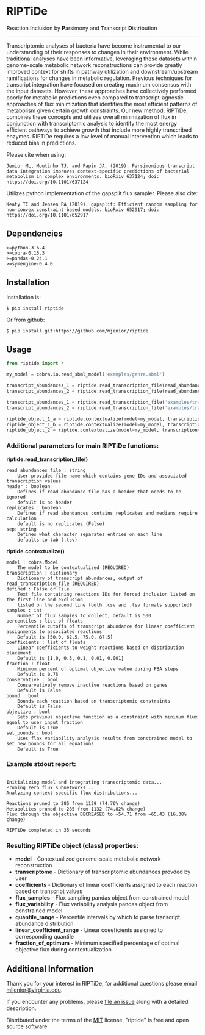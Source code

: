 # RIPTiDe

**R**eaction **I**nclusion by **P**arsimony and **T**ranscript **D**istribution

----

Transcriptomic analyses of bacteria have become instrumental to our understanding of their responses to changes in their environment. While traditional analyses have been informative, leveraging these datasets within genome-scale metabolic network reconstructions can provide greatly improved context for shifts in pathway utilization and downstream/upstream ramifications for changes in metabolic regulation. Previous techniques for transcript integration have focused on creating maximum consensus with the input datasets. However, these approaches have collectively performed poorly for metabolic predictions even compared to transcript-agnostic approaches of flux minimization that identifies the most efficient patterns of metabolism given certain growth constraints. Our new method, RIPTiDe, combines these concepts and utilizes overall minimization of flux in conjunction with transcriptomic analysis to identify the most energy efficient pathways to achieve growth that include more highly transcribed enzymes. RIPTiDe requires a low level of manual intervention which leads to reduced bias in predictions. 

Please cite when using:
```
Jenior ML, Moutinho TJ, and Papin JA. (2019). Parsimonious transcript data integration improves context-specific predictions of bacterial metabolism in complex environments. bioRxiv 637124; doi: https://doi.org/10.1101/637124
```

Utilizes python implementation of the gapsplit flux sampler. Please also cite:
```
Keaty TC and Jensen PA (2019). gapsplit: Efficient random sampling for non-convex constraint-based models. bioRxiv 652917; doi: https://doi.org/10.1101/652917
```

## Dependencies
```
>=python-3.6.4
>=cobra-0.15.3
>=pandas-0.24.1
>=symengine-0.4.0
```

## Installation

Installation is:
```
$ pip install riptide
```

Or from github:
```
$ pip install git+https://github.com/mjenior/riptide
```

## Usage

```python
from riptide import *

my_model = cobra.io.read_sbml_model('examples/genre.sbml')

transcript_abundances_1 = riptide.read_transcription_file(read_abundances_file='examples/transcriptome1.tsv')
transcript_abundances_2 = riptide.read_transcription_file(read_abundances_file='examples/transcriptome2.tsv')

transcript_abundances_1 = riptide.read_transcription_file('examples/transcriptome1.tsv')
transcript_abundances_2 = riptide.read_transcription_file('examples/transcriptome2.tsv', replicates=True)

riptide_object_1_a = riptide.contextualize(model=my_model, transcription=transcript_abundances_1)
riptide_object_1_b = riptide.contextualize(model=my_model, transcription=transcript_abundances_1, defined='examples/defined.tsv')
riptide_object_2 = riptide.contextualize(model=my_model, transcription=transcript_abundances_2)
``` 

### Additional parameters for main RIPTiDe functions:

**riptide.read_transcription_file()**
```
read_abundances_file : string
    User-provided file name which contains gene IDs and associated transcription values
header : boolean
    Defines if read abundance file has a header that needs to be ignored
    default is no header
replicates : boolean
    Defines if read abundances contains replicates and medians require calculation
    default is no replicates (False)
sep: string
    Defines what character separates entries on each line
    defaults to tab (.tsv)
```

**riptide.contextualize()**
```
model : cobra.Model
    The model to be contextualized (REQUIRED)
transcription : dictionary
    Dictionary of transcript abundances, output of read_transcription_file (REQUIRED)
defined : False or File
    Text file containing reactions IDs for forced inclusion listed on the first line and exclusion 
    listed on the second line (both .csv and .tsv formats supported)
samples : int 
    Number of flux samples to collect, default is 500
percentiles : list of floats
    Percentile cutoffs of transcript abundance for linear coefficient assignments to associated reactions
    Default is [50.0, 62.5, 75.0, 87.5]
coefficients : list of floats
    Linear coefficients to weight reactions based on distribution placement
    Default is [1.0, 0.5, 0.1, 0.01, 0.001]
fraction : float
    Minimum percent of optimal objective value during FBA steps
    Default is 0.75
conservative : bool
    Conservatively remove inactive reactions based on genes
    Default is False
bound : bool
    Bounds each reaction based on transcriptomic constraints
    Default is False
objective : bool
    Sets previous objective function as a constraint with minimum flux equal to user input fraction
    Default is True
set_bounds : bool
    Uses flax variability analysis results from constrained model to set new bounds for all equations
    Default is True
```

### Example stdout report:
```

Initializing model and integrating transcriptomic data...
Pruning zero flux subnetworks...
Analyzing context-specific flux distributions...

Reactions pruned to 285 from 1129 (74.76% change)
Metabolites pruned to 285 from 1132 (74.82% change)
Flux through the objective DECREASED to ~54.71 from ~65.43 (16.38% change)

RIPTiDe completed in 35 seconds

```

### Resulting RIPTiDe object (class) properties:

- **model** - Contextualized genome-scale metabolic network reconstruction
- **transcriptome** - Dictionary of transcriptomic abundances provded by user
- **coefficients** - Dictionary of linear coefficients assigned to each reaction based on transcript values
- **flux_samples** - Flux sampling pandas object from constrained model
- **flux_variability** - Flux variability analysis pandas object from constrained model
- **quantile_range** - Percentile intervals by which to parse transcript abundance distribution
- **linear_coefficient_range** - Linear coeeficients assigned to corresponding quantile
- **fraction_of_optimum** - Minimum specified percentage of optimal objective flux during contextualization


## Additional Information

Thank you for your interest in RIPTiDe, for additional questions please email mljenior@virginia.edu.

If you encounter any problems, please [file an issue](https://github.com/mjenior/riptide/issues) along with a detailed description.

Distributed under the terms of the [MIT](http://opensource.org/licenses/MIT) license, "riptide" is free and open source software
